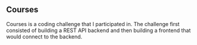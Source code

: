 ## Courses

Courses is a coding challenge that I participated in. The challenge first consisted of building a REST API backend and then building a frontend that would connect to the backend. 
